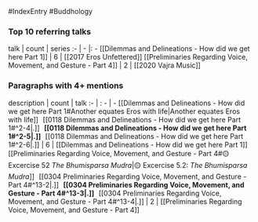 #IndexEntry #Buddhology

### Top 10 referring talks
talk | count | series
:- | - |: -
[[Dilemmas and Delineations - How did we get here Part 1]] | 6 | [[2017 Eros Unfettered]]
[[Preliminaries Regarding Voice, Movement, and Gesture - Part 4]] | 2 | [[2020 Vajra Music]]

### Paragraphs with 4+ mentions
description | count | talk
:- | : - | -
[[Dilemmas and Delineations - How did we get here Part 1#Another equates Eros with life\|Another equates Eros with life]] &nbsp;&nbsp;[[0118 Dilemmas and Delineations - How did we get here Part 1#^2-4\|.]] &nbsp; **[[0118 Dilemmas and Delineations - How did we get here Part 1#^2-5\|.]]** &nbsp; [[0118 Dilemmas and Delineations - How did we get here Part 1#^2-6\|.]] | 6 | [[Dilemmas and Delineations - How did we get here Part 1]]
[[Preliminaries Regarding Voice, Movement, and Gesture - Part 4#🟡 Excercise 52 _The Bhumisparsa Mudra_\|🟡 Excercise 5.2: _The Bhumisparsa Mudra_]] &nbsp;&nbsp;[[0304 Preliminaries Regarding Voice, Movement, and Gesture - Part 4#^13-2\|.]] &nbsp; **[[0304 Preliminaries Regarding Voice, Movement, and Gesture - Part 4#^13-3\|.]]** &nbsp; [[0304 Preliminaries Regarding Voice, Movement, and Gesture - Part 4#^13-4\|.]] | 2 | [[Preliminaries Regarding Voice, Movement, and Gesture - Part 4]]

